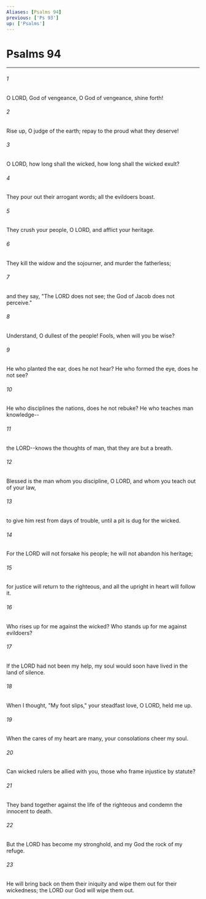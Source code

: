 ```yaml
---
Aliases: [Psalms 94]
previous: ['Ps 93']
up: ['Psalms']
---
```

# Psalms 94

***

 

###### 1 
O LORD, God of vengeance, 
 O God of vengeance, shine forth! 
 
 

###### 2 
Rise up, O judge of the earth; 
 repay to the proud what they deserve! 
 
 

###### 3 
O LORD, how long shall the wicked, 
 how long shall the wicked exult? 
 
 

###### 4 
They pour out their arrogant words; 
 all the evildoers boast. 
 
 

###### 5 
They crush your people, O LORD, 
 and afflict your heritage. 
 
 

###### 6 
They kill the widow and the sojourner, 
 and murder the fatherless; 
 
 

###### 7 
and they say, "The LORD does not see; 
 the God of Jacob does not perceive."
 
 

###### 8 
Understand, O dullest of the people! 
 Fools, when will you be wise? 
 
 

###### 9 
He who planted the ear, does he not hear? 
 He who formed the eye, does he not see? 
 
 

###### 10 
He who disciplines the nations, does he not rebuke? 
 He who teaches man knowledge-- 
 
 

###### 11 
the LORD--knows the thoughts of man, 
 that they are but a breath.
 
 

###### 12 
Blessed is the man whom you discipline, O LORD, 
 and whom you teach out of your law, 
 
 

###### 13 
to give him rest from days of trouble, 
 until a pit is dug for the wicked. 
 
 

###### 14 
For the LORD will not forsake his people; 
 he will not abandon his heritage; 
 
 

###### 15 
for justice will return to the righteous, 
 and all the upright in heart will follow it.
 
 

###### 16 
Who rises up for me against the wicked? 
 Who stands up for me against evildoers? 
 
 

###### 17 
If the LORD had not been my help, 
 my soul would soon have lived in the land of silence. 
 
 

###### 18 
When I thought, "My foot slips," 
 your steadfast love, O LORD, held me up. 
 
 

###### 19 
When the cares of my heart are many, 
 your consolations cheer my soul. 
 
 

###### 20 
Can wicked rulers be allied with you, 
 those who frame injustice by statute? 
 
 

###### 21 
They band together against the life of the righteous 
 and condemn the innocent to death. 
 
 

###### 22 
But the LORD has become my stronghold, 
 and my God the rock of my refuge. 
 
 

###### 23 
He will bring back on them their iniquity 
 and wipe them out for their wickedness; 
 the LORD our God will wipe them out.
 
